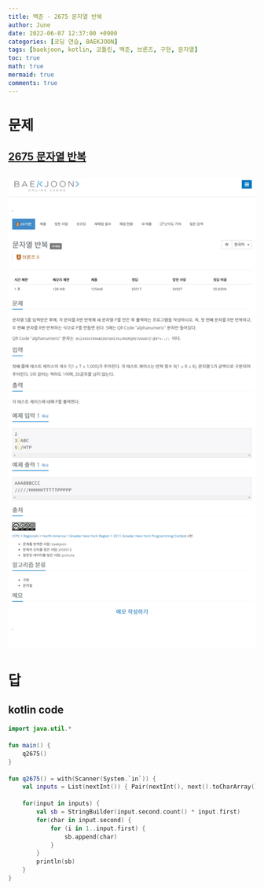 ```yaml
---
title: 백준 - 2675 문자열 반복
author: June
date: 2022-06-07 12:37:00 +0900
categories: [코딩 연습, BAEKJOON]
tags: [baekjoon, kotlin, 코틀린, 백준, 브론즈, 구현, 문자열]
toc: true
math: true
mermaid: true
comments: true
---
```

# 문제
## [2675 문자열 반복](https://www.acmicpc.net/problem/2675)
## ![screencapture](/posts/coding-practice/baekjoon/screencapture-acmicpc-net-problem-2675.png)

# 답
## kotlin code
```kotlin
import java.util.*

fun main() {
    q2675()
}

fun q2675() = with(Scanner(System.`in`)) {
    val inputs = List(nextInt()) { Pair(nextInt(), next().toCharArray()) }

    for(input in inputs) {
        val sb = StringBuilder(input.second.count() * input.first)
        for(char in input.second) {
            for (i in 1..input.first) {
                sb.append(char)
            }
        }
        println(sb)
    }
}
```